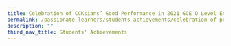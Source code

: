 ```yaml
---
title: Celebration of CCKsians’ Good Performance in 2021 GCE O Level Examinations
permalink: /passionate-learners/students-achievements/celebration-of-performance-in-2021-gce-o-level/
description: ""
third_nav_title: Students' Achievements
---
```

